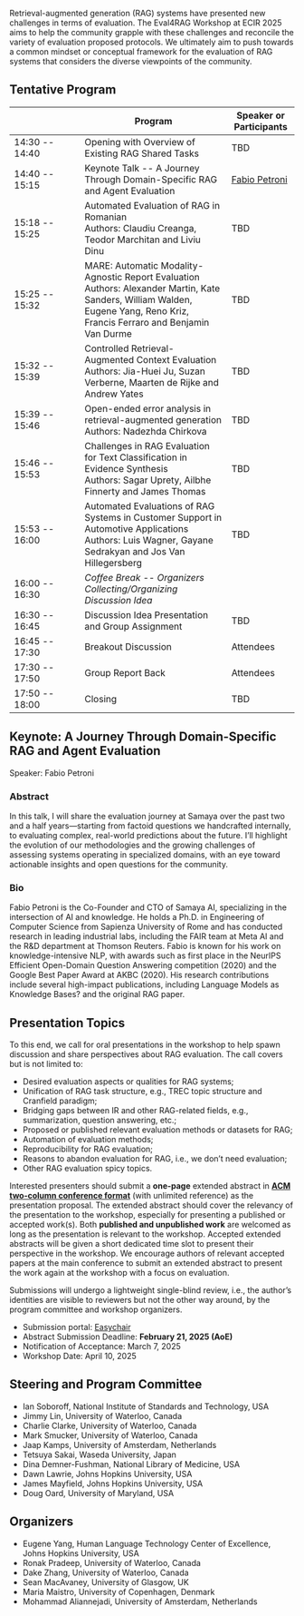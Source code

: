 <link rel="icon" href="favicon.svg">

Retrieval-augmented generation (RAG) systems have presented new challenges in terms of evaluation. The Eval4RAG Workshop at ECIR 2025 aims to help the community grapple with these challenges and reconcile the variety of evaluation proposed protocols. We ultimately aim to push towards a common mindset or conceptual framework for the evaluation of RAG systems that considers the diverse viewpoints of the community.

## Tentative Program

|  &nbsp;&nbsp;&nbsp;&nbsp;&nbsp;&nbsp;&nbsp;&nbsp;&nbsp;&nbsp;&nbsp;&nbsp;&nbsp;&nbsp;&nbsp;&nbsp;&nbsp;&nbsp;&nbsp;&nbsp;&nbsp;&nbsp;&nbsp;&nbsp;&nbsp;    | Program | Speaker or Participants |
| -------- | ------- | ------ |
| 14:30 -- 14:40  | Opening with Overview of Existing RAG Shared Tasks  | TBD |
| 14:40 -- 15:15  | Keynote Talk -- A Journey Through Domain-Specific RAG and Agent Evaluation | [Fabio Petroni](https://www.fabiopetroni.com/) |
| 15:18 -- 15:25  | Automated Evaluation of RAG in Romanian<br/>Authors: Claudiu Creanga, Teodor Marchitan and Liviu Dinu | TBD |
| 15:25 -- 15:32  | MARE: Automatic Modality-Agnostic Report Evaluation<br/>Authors: Alexander Martin, Kate Sanders, William Walden, Eugene Yang, Reno Kriz, Francis Ferraro and Benjamin Van Durme | TBD |
| 15:32 -- 15:39  | Controlled Retrieval-Augmented Context Evaluation<br/>Authors: Jia-Huei Ju, Suzan Verberne, Maarten de Rijke and Andrew Yates | TBD |
| 15:39 -- 15:46  | Open-ended error analysis in retrieval-augmented generation<br/>Authors: Nadezhda Chirkova | TBD |
| 15:46 -- 15:53  | Challenges in RAG Evaluation for Text Classification in Evidence Synthesis<br/>Authors: Sagar Uprety, Ailbhe Finnerty and James Thomas | TBD |
| 15:53 -- 16:00  | Automated Evaluations of RAG Systems in Customer Support in Automotive Applications<br/>Authors: Luis Wagner, Gayane Sedrakyan and Jos Van Hillegersberg | TBD |
| 16:00 -- 16:30  | _Coffee Break -- Organizers Collecting/Organizing Discussion Idea_ |    |
| 16:30 -- 16:45  | Discussion Idea Presentation and Group Assignment | TBD       |
| 16:45 -- 17:30  | Breakout Discussion                               | Attendees |
| 17:30 -- 17:50  | Group Report Back                                 | Attendees |
| 17:50 -- 18:00  | Closing                                           | TBD       |

## Keynote: A Journey Through Domain-Specific RAG and Agent Evaluation

Speaker: Fabio Petroni 

### Abstract
In this talk, I will share the evaluation journey at Samaya over the past two and a half years—starting from factoid questions we handcrafted internally, to evaluating complex, real-world predictions about the future. I’ll highlight the evolution of our methodologies and the growing challenges of assessing systems operating in specialized domains, with an eye toward actionable insights and open questions for the community.

### Bio
Fabio Petroni is the Co-Founder and CTO of Samaya AI, specializing in the intersection of AI and knowledge. He holds a Ph.D. in Engineering of Computer Science from Sapienza University of Rome and has conducted research in leading industrial labs, including the FAIR team at Meta AI and the R&D department at Thomson Reuters. Fabio is known for his work on knowledge-intensive NLP, with awards such as first place in the NeurIPS Efficient Open-Domain Question Answering competition (2020) and the Google Best Paper Award at AKBC (2020). His research contributions include several high-impact publications, including Language Models as Knowledge Bases? and the original RAG paper.


## Presentation Topics

To this end, we call for oral presentations in the workshop to help spawn discussion and share perspectives about RAG evaluation. The call covers but is not limited to:
- Desired evaluation aspects or qualities for RAG systems;
- Unification of RAG task structure, e.g., TREC topic structure and Cranfield paradigm;
- Bridging gaps between IR and other RAG-related fields, e.g., summarization, question answering, etc.;
- Proposed or published relevant evaluation methods or datasets for RAG;
- Automation of evaluation methods;
- Reproducibility for RAG evaluation;
- Reasons to abandon evaluation for RAG, i.e., we don’t need evaluation;
- Other RAG evaluation spicy topics.

Interested presenters should submit a **one-page** extended abstract in [**ACM two-column conference format**](https://www.acm.org/publications/proceedings-template) (with unlimited reference) as the presentation proposal. The extended abstract should cover the relevancy of the presentation to the workshop, especially for presenting a published or accepted work(s). Both **published and unpublished work** are welcomed as long as the presentation is relevant to the workshop. Accepted extended abstracts will be given a short dedicated time slot to present their perspective in the workshop. We encourage authors of relevant accepted papers at the main conference to submit an extended abstract to present the work again at the workshop with a focus on evaluation. 

Submissions will undergo a lightweight single-blind review, i.e., the author’s identities are visible to reviewers but not the other way around, by the program committee and workshop organizers.  

- Submission portal: [Easychair](https://easychair.org/conferences/?conf=eval4rag)
- Abstract Submission Deadline: **February 21, 2025 (AoE)**
- Notification of Acceptance: March 7, 2025
- Workshop Date: April 10, 2025

## Steering and Program Committee

- Ian Soboroff, National Institute of Standards and Technology, USA
- Jimmy Lin, University of Waterloo, Canada
- Charlie Clarke, University of Waterloo, Canada
- Mark Smucker, University of Waterloo, Canada
- Jaap Kamps, University of Amsterdam, Netherlands
- Tetsuya Sakai, Waseda University, Japan
- Dina Demner-Fushman, National Library of Medicine, USA
- Dawn Lawrie, Johns Hopkins University, USA
- James Mayfield, Johns Hopkins University, USA
- Doug Oard, University of Maryland, USA

## Organizers

- Eugene Yang, Human Language Technology Center of Excellence, Johns Hopkins University, USA
- Ronak Pradeep, University of Waterloo, Canada
- Dake Zhang, University of Waterloo, Canada
- Sean MacAvaney, University of Glasgow, UK
- Maria Maistro, University of Copenhagen, Denmark
- Mohammad Aliannejadi, University of Amsterdam, Netherlands
